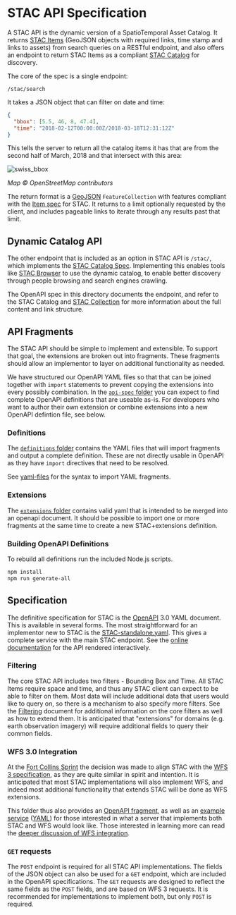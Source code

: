 # STAC API Specification

A STAC API is the dynamic version of a SpatioTemporal Asset Catalog. It returns [STAC Items](../item-spec/README.md)
(GeoJSON objects with required links, time stamp and links to assets) from search queries on a RESTful endpoint, and also
offers an endpoint to return STAC Items as a compliant [STAC Catalog](../catalog-spec/README.md) for discovery.

The core of the spec is a single endpoint:

```
/stac/search
```

It takes a JSON object that can filter on date and time:

```json
{
  "bbox": [5.5, 46, 8, 47.4],
  "time": "2018-02-12T00:00:00Z/2018-03-18T12:31:12Z"
}
```

This tells the server to return all the catalog items it has that are from the second half of March, 2018 and
that intersect with this area:

![swiss_bbox](https://user-images.githubusercontent.com/407017/38382405-b5e69344-38be-11e8-90dc-35738678356d.png)

_Map © OpenStreetMap contributors_

The return format is a [GeoJSON](http://geojson.org/) `FeatureCollection` with features compliant with the
[Item spec](../item-spec/README.md) for STAC. It returns to a limit optionally requested by the client, and includes
pageable links to iterate through any results past that limit.

## Dynamic Catalog API

The other endpoint that is included as an option in STAC API is `/stac/`, which implements the [STAC Catalog Spec](../catalog-spec/README.md).
Implementing this enables tools like
[STAC Browser](https://medium.com/@mojodna/a-stac-browser-348a60674061) to use the dynamic catalog, to enable better
discovery through people browsing and search engines crawling.

The OpenAPI spec in this directory documents the endpoint, and refer to the STAC Catalog and [STAC Collection](../collection-spec/README.md) for more information about the full content and link structure.

## API Fragments

The STAC API should be simple to implement and extensible. To support that goal, the extensions are broken out into fragments.
These fragments should allow an implementor to layer on additional functionality as needed.

We have structured our OpenAPI YAML files so that that can be joined together with `import` statements to prevent copying the
extensions into every possibly combination. In the [`api-spec` folder](.) you can expect to find complete OpenAPI definitions that are
useable as-is. For developers who want to author their own extension or combine extensions into a new OpenAPI defintion file, see below.

### Definitions

The [`definitions` folder](./definitions/) contains the YAML files that will import fragments and output a complete definition. These are not directly usable in OpenAPI as they have `import` directives that need to be resolved.

See [yaml-files](https://www.npmjs.com/package/yaml-files) for the syntax to import YAML fragments.

### Extensions

The [`extensions` folder](./extensions/) contains valid yaml that is intended to be merged into an openapi document. It should be possible to import one or more fragments at the same time to create a new STAC+extensions definition.

### Building OpenAPI Definitions

To rebuild all definitions run the included Node.js scripts.

```bash
npm install
npm run generate-all
```

## Specification

The definitive specification for STAC is the [OpenAPI](http://openapis.org/) 3.0 YAML document. This is available
in several forms. The most straightforward for an implementor new to STAC is the [STAC-standalone.yaml](STAC-standalone.yaml).
This gives a complete service with the main STAC endpoint. See the [online documentation](https://app.swaggerhub.com/apis/cholmesgeo/STAC-standalone/) for the API rendered interactively.

### Filtering

The core STAC API includes two filters - Bounding Box and Time. All STAC Items require space and time, and thus any STAC
client can expect to be able to filter on them. Most data will include additional data that users would like to query on,
so there is a mechanism to also specify more filters. See the [Filtering](filters.md) document for additional information
on the core filters as well as how to extend them. It is anticipated that "extensions" for domains (e.g. earth observation
imagery) will require additional fields to query their common fields.

### WFS 3.0 Integration

At the [Fort Collins Sprint](https://github.com/radiantearth/community-sprints/tree/master/03072018-ft-collins-co) the
decision was made to align STAC with the [WFS 3 specification](https://github.com/opengeospatial/WFS_FES), as
they are quite similar in spirit and intention. It is anticipated that most STAC implementations will also implement
WFS, and indeed most additional functionality that extends STAC will be done as WFS extensions.

This folder thus also provides an [OpenAPI fragment](STAC-fragment.yaml), as well as an [example service](https://app.swaggerhub.com/apis/cholmesgeo/STAC_WFS-example/) ([YAML](WFS3core+STAC.yaml))
for those interested in what a server that implements both STAC and WFS would look like. Those interested in learning more
can read the [deeper discussion of WFS integration](wfs-stac.md).

### `GET` requests

The `POST` endpoint is required for all STAC API implementations. The fields of the JSON object can also be used
for a `GET` endpoint, which are included in the OpenAPI specifications. The `GET` requests are designed to reflect the same
fields as the `POST` fields, and are based on WFS 3 requests. It is recommended for implementations to implement both, but
only `POST` is required.
